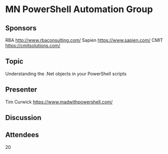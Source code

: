 # MN PowerShell Automation Group

## Sponsors

  RBA <http://www.rbaconsulting.com/>
  Sapien <https://www.sapien.com/>
  CMIT <https://cmitsolutions.com/>

## Topic

Understanding the .Net objects in your PowerShell scripts

## Presenter

  Tim Curwick <https://www.madwithpowershell.com/>

## Discussion

## Attendees

  20